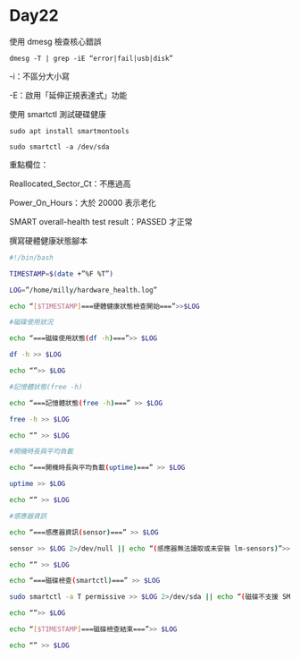 # Day22

使用 dmesg 檢查核心錯誤

`dmesg -T | grep -iE “error|fail|usb|disk”`

-i：不區分大小寫

-E：啟用「延伸正規表達式」功能

使用 smartctl 測試硬碟健康

`sudo apt install smartmontools`

`sudo smartctl -a /dev/sda`

重點欄位：

Reallocated_Sector_Ct：不應過高

Power_On_Hours：大於 20000 表示老化

SMART overall-health test result：PASSED 才正常

撰寫硬體健康狀態腳本

```bash
#!/bin/bash

TIMESTAMP=$(date +”%F %T”)

LOG=”/home/milly/hardware_health.log”

echo “[$TIMESTAMP]===硬體健康狀態檢查開始===”>>$LOG

#磁碟使用狀況

echo “===磁碟使用狀態(df -h)===”>> $LOG

df -h >> $LOG

echo “”>> $LOG

#記憶體狀態(free -h)

echo “===記憶體狀態(free -h)===” >> $LOG

free -h >> $LOG

echo “” >> $LOG

#開機時長與平均負載

echo “===開機時長與平均負載(uptime)===” >> $LOG

uptime >> $LOG

echo “” >> $LOG

#感應器資訊

echo “===感應器資訊(sensor)===” >> $LOG

sensor >> $LOG 2>/dev/null || echo “(感應器無法讀取或未安裝 lm-sensors)”>> $LOG

echo “” >> $LOG

echo “===磁碟檢查(smartctl)===” >> $LOG

sudo smartctl -a T permissive >> $LOG 2>/dev/sda || echo “(磁碟不支援 SMART 或無法存取)”>> $LOG

echo “”>> $LOG

echo “[$TIMESTAMP]===磁碟檢查結束===”>> $LOG

echo “” >> $LOG
```
